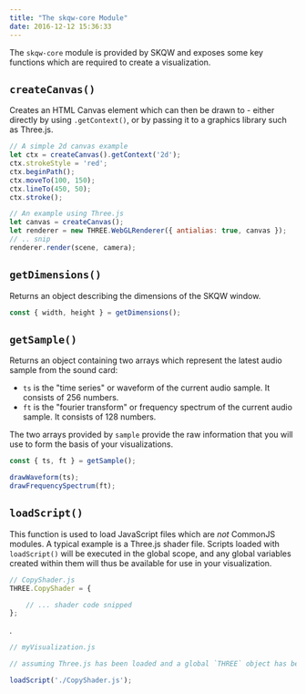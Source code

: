 ```yaml
---
title: "The skqw-core Module"
date: 2016-12-12 15:36:33
---
```


The `skqw-core` module is provided by SKQW and exposes some key functions which are required to create a visualization.

## `createCanvas()`

Creates an HTML Canvas element which can then be drawn to - either directly by using `.getContext()`, or by passing it to a graphics library such as Three.js.

```JavaScript
// A simple 2d canvas example
let ctx = createCanvas().getContext('2d');
ctx.strokeStyle = 'red';
ctx.beginPath();
ctx.moveTo(100, 150);
ctx.lineTo(450, 50);
ctx.stroke();

// An example using Three.js
let canvas = createCanvas();
let renderer = new THREE.WebGLRenderer({ antialias: true, canvas });
// .. snip
renderer.render(scene, camera);
```

## `getDimensions()`

Returns an object describing the dimensions of the SKQW window.

```JavaScript
const { width, height } = getDimensions();
```

## `getSample()`

Returns an object containing two arrays which represent the latest audio sample from the sound card:

* `ts` is the "time series" or waveform of the current audio sample. It consists of 256 numbers.
* `ft` is the "fourier transform" or frequency spectrum of the current audio sample. It consists of 128 numbers.

The two arrays provided by `sample` provide the raw information that you will use to form the basis of your visualizations.

```JavaScript
const { ts, ft } = getSample();

drawWaveform(ts);
drawFrequencySpectrum(ft);
```

## `loadScript()`

This function is used to load JavaScript files which are *not* CommonJS modules. A typical example is a Three.js shader file.
Scripts loaded with `loadScript()` will be executed in the global scope, and any global variables created within them will thus be available for use in your visualization.

```JavaScript
// CopyShader.js
THREE.CopyShader = {

	// ... shader code snipped
};
```
.

```JavaScript
// myVisualization.js

// assuming Three.js has been loaded and a global `THREE` object has been created.

loadScript('./CopyShader.js');
```